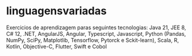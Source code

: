 # linguagensvariadas
Exercicios de aprendizagem paras seguintes tecnologias: Java 21, JEE 8, C# 12, .NET, AngularJS, Angular, Typescript, Javascript, Python (Pandas, NumPy, SciPy, Matplotlib, Tensorflow, Pytorck e Sckit-learn), Scala, R, Kotlin, Objective-C, Flutter, Swift e Cobol
